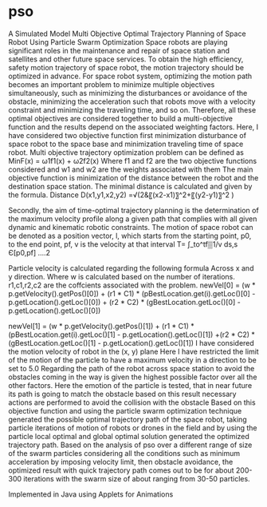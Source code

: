 # pso
A Simulated Model Multi Objective Optimal Trajectory Planning of Space Robot Using Particle Swarm Optimization
Space robots are playing significant roles in the maintenance and repair of space station and satellites and other future space services. To obtain the high efficiency, safety motion trajectory of space robot, the motion trajectory should be optimized in advance. For space robot system, optimizing the motion path becomes an important problem to minimize multiple objectives simultaneously, such as minimizing the disturbances or avoidance of the obstacle, minimizing the acceleration such that robots move with a velocity constraint and minimizing the traveling time, and so on. Therefore, all these optimal objectives are considered together to build a multi-objective function and the results depend on the associated weighting factors. Here, I have considered two objective function first minimization disturbance of space robot to the space base and minimization traveling time of space robot.
Multi objective trajectory optimization problem can be defined as 
        				   MinF(x) = ω1f1(x) + ω2f2(x)
Where f1 and f2 are the two objective functions considered and w1 and w2 are the weights associated with them
The main objective function is minimization of the distance between the robot and the destination space station. The minimal distance is calculated and given by the formula.
Distance D(x1,y1,x2,y2) =√(2&〖(x2-x1)〗^2+〖(y2-y1)〗^2 )
 

Secondly, the aim of time-optimal trajectory planning is the determination of the maximum velocity profile along a given path that complies with all given dynamic and kinematic robotic constraints. The motion of space robot can be denoted as a position vector, l, which starts from the starting point, p0, to the end point, pf, v is the velocity at that interval
  T= ∫_to^tf▒1/v ds,s Є[p0,pf]                                                           ….2

Particle velocity is calculated regarding the following formula
Across x and y direction.
Where w is calculated based on the number of iterations.  r1,c1,r2,c2 are the coffcients associated with the problem. 
newVel[0] = (w * p.getVelocity().getPos()[0]) + (r1 * C1) * (pBestLocation.get(i).getLoc()[0] - p.getLocation().getLoc()[0]) + (r2 * C2) * (gBestLocation.getLoc()[0] - p.getLocation().getLoc()[0])

newVel[1] = (w * p.getVelocity().getPos()[1]) + (r1 * C1) * (pBestLocation.get(i).getLoc()[1] - p.getLocation().getLoc()[1]) +(r2 * C2) * (gBestLocation.getLoc()[1] - p.getLocation().getLoc()[1])
I have considered the motion velocity of robot in the (x, y) plane Here I have restricted the limit of the motion of the particle to have a maximum velocity in a direction to be set to 5.0
Regarding the path of the robot across space station to avoid the obstacles coming in the way is given the highest possible factor over all the other factors. Here the emotion of the particle is tested, that in near future its path is going to match the obstacle based on this result necessary actions are performed to avoid the collision with the obstacle
Based on this objective function and using the particle swarm optimization technique generated the possible optimal trajectory path of the space robot, taking particle iterations of motion of robots or drones in the field and by using the particle local optimal and global optimal solution generated the optimized trajectory path.
Based on the analysis of pso over a different range of size of the swarm particles considering all the conditions such as minimum acceleration by imposing velocity limit, then obstacle avoidance, the optimized result with quick trajectory path comes out to be for about 200-300 iterations with the swarm size of about ranging from 30-50 particles.

Implemented in Java using Applets for Animations

